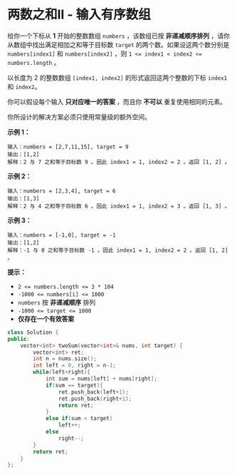 # 两数之和II - 输入有序数组

给你一个下标从 **1** 开始的整数数组 `numbers` ，该数组已按 **非递减顺序排列** ，请你从数组中找出满足相加之和等于目标数 `target` 的两个数。如果设这两个数分别是 `numbers[index1]` 和 `numbers[index2]` ，则 `1 <= index1 < index2 <= numbers.length` 。

以长度为 2 的整数数组 `[index1, index2]` 的形式返回这两个整数的下标 `index1` 和 `index2`。

你可以假设每个输入 **只对应唯一的答案** ，而且你 **不可以** 重复使用相同的元素。

你所设计的解决方案必须只使用常量级的额外空间。

 

**示例 1：**

```
输入：numbers = [2,7,11,15], target = 9
输出：[1,2]
解释：2 与 7 之和等于目标数 9 。因此 index1 = 1, index2 = 2 。返回 [1, 2] 。
```

**示例 2：**

```
输入：numbers = [2,3,4], target = 6
输出：[1,3]
解释：2 与 4 之和等于目标数 6 。因此 index1 = 1, index2 = 3 。返回 [1, 3] 。
```

**示例 3：**

```
输入：numbers = [-1,0], target = -1
输出：[1,2]
解释：-1 与 0 之和等于目标数 -1 。因此 index1 = 1, index2 = 2 。返回 [1, 2] 。
```

 

**提示：**

- `2 <= numbers.length <= 3 * 104`
- `-1000 <= numbers[i] <= 1000`
- `numbers` 按 **非递减顺序** 排列
- `-1000 <= target <= 1000`
- **仅存在一个有效答案**



```cpp
class Solution {
public:
    vector<int> twoSum(vector<int>& nums, int target) {
        vector<int> ret;
        int n = nums.size();
        int left = 0, right = n-1;
        while(left<right){
            int sum = nums[left] + nums[right];
            if(sum == target){
                ret.push_back(left+1);
                ret.push_back(right+1);
                return ret;
            }
            else if(sum < target)
                left++;
            else
                right--;
        }
        return ret;      
    }
};
```

